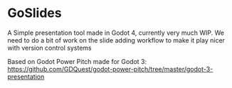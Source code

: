 # GoSlides

A Simple presentation tool made in Godot 4, currently very much WIP. We need to do a bit of work on the slide adding workflow to make it play nicer with version control systems

Based on Godot Power Pitch made for Godot 3: https://github.com/GDQuest/godot-power-pitch/tree/master/godot-3-presentation
